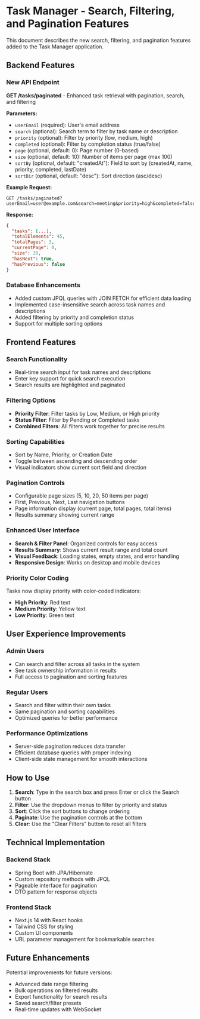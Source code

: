 # Task Manager - Search, Filtering, and Pagination Features

This document describes the new search, filtering, and pagination features added to the Task Manager application.

## Backend Features

### New API Endpoint

**GET /tasks/paginated** - Enhanced task retrieval with pagination, search, and filtering

**Parameters:**
- `userEmail` (required): User's email address
- `search` (optional): Search term to filter by task name or description
- `priority` (optional): Filter by priority (low, medium, high)
- `completed` (optional): Filter by completion status (true/false)
- `page` (optional, default: 0): Page number (0-based)
- `size` (optional, default: 10): Number of items per page (max 100)
- `sortBy` (optional, default: "createdAt"): Field to sort by (createdAt, name, priority, completed, lastDate)
- `sortDir` (optional, default: "desc"): Sort direction (asc/desc)

**Example Request:**
```
GET /tasks/paginated?userEmail=user@example.com&search=meeting&priority=high&completed=false&page=0&size=20&sortBy=name&sortDir=asc
```

**Response:**
```json
{
  "tasks": [...],
  "totalElements": 45,
  "totalPages": 3,
  "currentPage": 0,
  "size": 20,
  "hasNext": true,
  "hasPrevious": false
}
```

### Database Enhancements

- Added custom JPQL queries with JOIN FETCH for efficient data loading
- Implemented case-insensitive search across task names and descriptions
- Added filtering by priority and completion status
- Support for multiple sorting options

## Frontend Features

### Search Functionality
- Real-time search input for task names and descriptions
- Enter key support for quick search execution
- Search results are highlighted and paginated

### Filtering Options
- **Priority Filter**: Filter tasks by Low, Medium, or High priority
- **Status Filter**: Filter by Pending or Completed tasks
- **Combined Filters**: All filters work together for precise results

### Sorting Capabilities
- Sort by Name, Priority, or Creation Date
- Toggle between ascending and descending order
- Visual indicators show current sort field and direction

### Pagination Controls
- Configurable page sizes (5, 10, 20, 50 items per page)
- First, Previous, Next, Last navigation buttons
- Page information display (current page, total pages, total items)
- Results summary showing current range

### Enhanced User Interface
- **Search & Filter Panel**: Organized controls for easy access
- **Results Summary**: Shows current result range and total count
- **Visual Feedback**: Loading states, empty states, and error handling
- **Responsive Design**: Works on desktop and mobile devices

### Priority Color Coding
Tasks now display priority with color-coded indicators:
- **High Priority**: Red text
- **Medium Priority**: Yellow text  
- **Low Priority**: Green text

## User Experience Improvements

### Admin Users
- Can search and filter across all tasks in the system
- See task ownership information in results
- Full access to pagination and sorting features

### Regular Users
- Search and filter within their own tasks
- Same pagination and sorting capabilities
- Optimized queries for better performance

### Performance Optimizations
- Server-side pagination reduces data transfer
- Efficient database queries with proper indexing
- Client-side state management for smooth interactions

## How to Use

1. **Search**: Type in the search box and press Enter or click the Search button
2. **Filter**: Use the dropdown menus to filter by priority and status
3. **Sort**: Click the sort buttons to change ordering
4. **Paginate**: Use the pagination controls at the bottom
5. **Clear**: Use the "Clear Filters" button to reset all filters

## Technical Implementation

### Backend Stack
- Spring Boot with JPA/Hibernate
- Custom repository methods with JPQL
- Pageable interface for pagination
- DTO pattern for response objects

### Frontend Stack  
- Next.js 14 with React hooks
- Tailwind CSS for styling
- Custom UI components
- URL parameter management for bookmarkable searches

## Future Enhancements

Potential improvements for future versions:
- Advanced date range filtering
- Bulk operations on filtered results
- Export functionality for search results
- Saved search/filter presets
- Real-time updates with WebSocket

